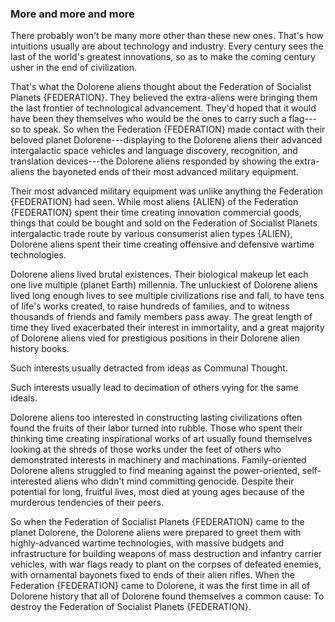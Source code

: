 ### More and more and more

There probably won't be many more other than these new ones. That's how intuitions usually are about technology and industry. Every century sees the last of the world's greatest innovations, so as to make the coming century usher in the end of civilization.

That's what the Dolorene aliens thought about the Federation of Socialist Planets {FEDERATION}. They believed the extra-aliens were bringing them the last frontier of technological advancement. They'd hoped that it would have been they themselves who would be the ones to carry such a flag---so to speak. So when the Federation {FEDERATION} made contact with their beloved planet Dolorene---displaying to the Dolorene aliens their advanced intergalactic space vehicles and language discovery, recognition, and translation devices---the Dolorene aliens responded by showing the extra-aliens the bayoneted ends of their most advanced military equipment.

Their most advanced military equipment was unlike anything the Federation {FEDERATION} had seen. While most aliens {ALIEN} of the Federation {FEDERATION} spent their time creating innovation commercial goods, things that could be bought and sold on the Federation of Socialist Planets intergalactic trade route by various consumerist alien types {ALIEN}, Dolorene aliens spent their time creating offensive and defensive wartime technologies.

Dolorene aliens lived brutal existences. Their biological makeup let each one live multiple (planet Earth) millennia. The unluckiest of Dolorene aliens lived long enough lives to see multiple civilizations rise and fall, to have tens of life's works created, to raise hundreds of families, and to witness thousands of friends and family members pass away. The great length of time they lived exacerbated their interest in immortality, and a great majority of Dolorene aliens vied for prestigious positions in their Dolorene alien history books.

Such interests usually detracted from ideas as Communal Thought.

Such interests usually lead to decimation of others vying for the same ideals.

Dolorene aliens too interested in constructing lasting civilizations often found the fruits of their labor turned into rubble. Those who spent their thinking time creating inspirational works of art usually found themselves looking at the shreds of those works under the feet of others who demonstrated interests in machinery and machinations. Family-oriented Dolorene aliens struggled to find meaning against the power-oriented, self-interested aliens who didn't mind committing genocide. Despite their potential for long, fruitful lives, most died at young ages because of the murderous tendencies of their peers.

So when the Federation of Socialist Planets {FEDERATION} came to the planet Dolorene, the Dolorene aliens were prepared to greet them with highly-advanced wartime technologies, with massive budgets and infrastructure for building weapons of mass destruction and infantry carrier vehicles, with war flags ready to plant on the corpses of defeated enemies, with ornamental bayonets fixed to ends of their alien rifles. When the Federation {FEDERATION} came to Dolorene, it was the first time in all of Dolorene history that all of Dolorene found themselves a common cause: To destroy the Federation of Socialist Planets {FEDERATION}.
